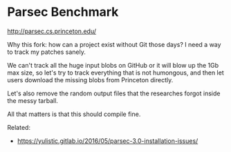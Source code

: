 # Parsec Benchmark

http://parsec.cs.princeton.edu/

Why this fork: how can a project exist without Git those days? I need a way to track my patches sanely.

We can't track all the huge input blobs on GitHub or it will blow up the 1Gb max size, so let's try to track everything that is not humongous, and then let users download the missing blobs from Princeton directly.

Let's also remove the random output files that the researches forgot inside the messy tarball.

All that matters is that this should compile fine.

Related:

- https://yulistic.gitlab.io/2016/05/parsec-3.0-installation-issues/
